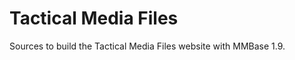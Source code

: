 Tactical Media Files
====================
Sources to build the Tactical Media Files website with MMBase 1.9.
